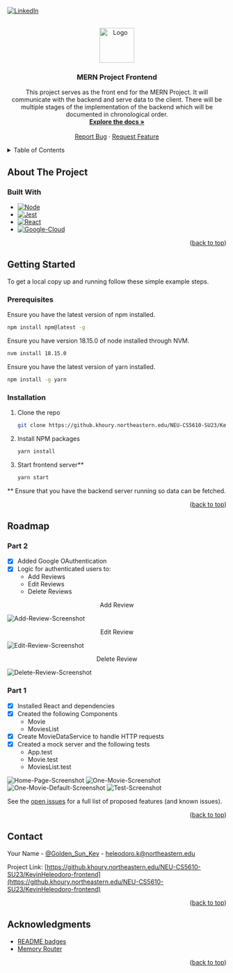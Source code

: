 <a name="readme-top"></a>
[![LinkedIn][linkedin-shield]][linkedin-url]

<!-- PROJECT LOGO -->
<br />
<div align="center">
  <a href="https://github.khoury.northeastern.edu/NEU-CS5610-SU23/KevinHeleodoro-backend">
    <img src="src/img/readme/logo.png" alt="Logo" width="80" height="80">
  </a>

<h3 align="center">MERN Project Frontend</h3>

  <p align="center">
    This project serves as the front end for the MERN Project. It will communicate with the backend and serve data to the client. There will be multiple stages of the implementation of the backend which will be documented in chronological order.
    <br />
    <a href="https://github.khoury.northeastern.edu/NEU-CS5610-SU23/KevinHeleodoro-frontend"><strong>Explore the docs »</strong></a>
    <br />
    <br />
    <!-- <a href="https://github.com/github_username/repo_name">View Demo</a>
    · -->
    <a href="https://github.khoury.northeastern.edu/NEU-CS5610-SU23/KevinHeleodoro-frontend/issues">Report Bug</a>
    ·
    <a href="https://github.khoury.northeastern.edu/NEU-CS5610-SU23/KevinHeleodoro-frontend/issues">Request Feature</a>
  </p>
</div>

<!-- TABLE OF CONTENTS -->
<details>
  <summary>Table of Contents</summary>
  <ol>
    <li>
      <a href="#about-the-project">About The Project</a>
      <ul>
        <li><a href="#built-with">Built With</a></li>
      </ul>
    </li>
    <li>
      <a href="#getting-started">Getting Started</a>
      <ul>
        <li><a href="#prerequisites">Prerequisites</a></li>
        <li><a href="#installation">Installation</a></li>
      </ul>
    </li>
    <li><a href="#roadmap">Roadmap</a></li>
    <li><a href="#contact">Contact</a></li>
    <li><a href="#acknowledgments">Acknowledgments</a></li>
  </ol>
</details>

<!-- ABOUT THE PROJECT -->

## About The Project

<!-- <p align="right">(<a href="#readme-top">back to top</a>)</p> -->

### Built With

-   [![Node][Node.js]][Node-url]
-   [![Jest][Jest]][Jest-url]
-   [![React][React]][React-url]
-   [![Google-Cloud][Google-Cloud]][Google-Cloud-url]

<p align="right">(<a href="#readme-top">back to top</a>)</p>

<!-- GETTING STARTED -->

## Getting Started

To get a local copy up and running follow these simple example steps.

### Prerequisites

Ensure you have the latest version of npm installed.

```sh
npm install npm@latest -g
```

Ensure you have version 18.15.0 of node installed through NVM.

```sh
nvm install 18.15.0
```

Ensure you have the latest version of yarn installed.

```sh
npm install -g yarn
```

### Installation

1. Clone the repo
    ```sh
    git clone https://github.khoury.northeastern.edu/NEU-CS5610-SU23/KevinHeleodoro-frontend.git
    ```
2. Install NPM packages
    ```sh
    yarn install
    ```
3. Start frontend server\*\*
    ```sh
    yarn start
    ```

\*\* Ensure that you have the backend server running so data can be fetched.

<p align="right">(<a href="#readme-top">back to top</a>)</p>

<!-- USAGE EXAMPLES
## Usage

Use this space to show useful examples of how a project can be used. Additional screenshots, code examples and demos work well in this space. You may also link to more resources.

_For more examples, please refer to the [Documentation](https://example.com)_

<p align="right">(<a href="#readme-top">back to top</a>)</p> -->

<!-- ROADMAP -->

## Roadmap

### Part 2

-   [x] Added Google OAuthentication
-   [x] Logic for authenticated users to:
    -   Add Reviews
    -   Edit Reviews
    -   Delete Reviews

<p align="center">Add Review</p>

![Add-Review-Screenshot][Add-Review-Screenshot]

<p align="center">Edit Review</p>

![Edit-Review-Screenshot][Edit-Review-Screenshot]

<p align="center">Delete Review</p>

![Delete-Review-Screenshot][Delete-Review-Screenshot]

### Part 1

-   [x] Installed React and dependencies
-   [x] Created the following Components
    -   Movie
    -   MoviesList
-   [x] Create MovieDataService to handle HTTP requests
-   [x] Created a mock server and the following tests
    -   App.test
    -   Movie.test
    -   MoviesList.test

![Home-Page-Screenshot][Home-Page-Screenshot]
![One-Movie-Screenshot][One-Movie-Screenshot]
![One-Movie-Default-Screenshot][One-Movie-Default-Screenshot]
![Test-Screenshot][Test-Screenshot]

See the [open issues](https://github.khoury.northeastern.edu/NEU-CS5610-SU23/KevinHeleodoro-frontend/issues) for a full list of proposed features (and known issues).

<p align="right">(<a href="#readme-top">back to top</a>)</p>

<!-- CONTACT -->

## Contact

Your Name - [@Golden_Sun_Kev](https://twitter.com/Golden_Sun_Kev) - heleodoro.k@northeastern.edu

Project Link: [https://github.khoury.northeastern.edu/NEU-CS5610-SU23/KevinHeleodoro-frontend](https://github.khoury.northeastern.edu/NEU-CS5610-SU23/KevinHeleodoro-frontend)

<p align="right">(<a href="#readme-top">back to top</a>)</p>

<!-- ACKNOWLEDGMENTS -->

## Acknowledgments

-   [README badges](https://dev.to/envoy_/150-badges-for-github-pnk)
-   [Memory Router](https://reactrouter.com/en/main/router-components/memory-router)
    <!-- * []() -->

<p align="right">(<a href="#readme-top">back to top</a>)</p>

<!-- MARKDOWN LINKS & IMAGES -->

[linkedin-shield]: https://img.shields.io/badge/-LinkedIn-black.svg?style=for-the-badge&logo=linkedin&colorB=555
[linkedin-url]: https://linkedin.com/in/kevin-heleodoro
[Node.js]: https://img.shields.io/badge/Node.js-43853D?style=for-the-badge&logo=node.js&logoColor=white
[Node-url]: https://nodejs.org/en
[Jest]: https://img.shields.io/badge/Jest-323330?style=for-the-badge&logo=Jest&logoColor=white
[Jest-url]: https://jestjs.io/
[React]: https://img.shields.io/badge/React-20232A?style=for-the-badge&logo=react&logoColor=61DAFB
[React-url]: https://react.dev/
[Google-Cloud]: https://img.shields.io/badge/Google_Cloud-4285F4?style=for-the-badge&logo=google-cloud&logoColor=white
[Google-Cloud-url]: https://cloud.google.com/
[Home-Page-Screenshot]: src/img/readme/home_page_screenshot.png
[One-Movie-Screenshot]: src/img/readme/one_movie_screenshot.png
[One-Movie-Default-Screenshot]: src/img/readme/one_move_default_poster_screenshot.png
[Test-Screenshot]: src/img/readme/test_screenshot.png
[Add-Review-Screenshot]: src/img/readme/add_review_screenshot.png
[Edit-Review-Screenshot]: src/img/readme/edit_review_screenshot.png
[Delete-Review-Screenshot]: src/img/readme/delete_review_screenshot.png
